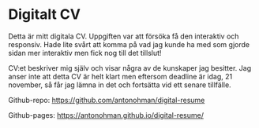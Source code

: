 # Digitalt CV
Detta är mitt digitala CV. Uppgiften var att försöka få den interaktiv och responsiv. Hade lite svårt
att komma på vad jag kunde ha med som gjorde sidan mer interaktiv men fick nog till det tillslut!

CV:et beskriver mig själv och visar några av de kunskaper jag besitter. Jag anser inte att detta CV
är helt klart men eftersom deadline är idag, 21 november, så får jag lämna in det och fortsätta vid ett senare
tillfälle.

Github-repo:
https://github.com/antonohman/digital-resume

Github-pages:
https://antonohman.github.io/digital-resume/


